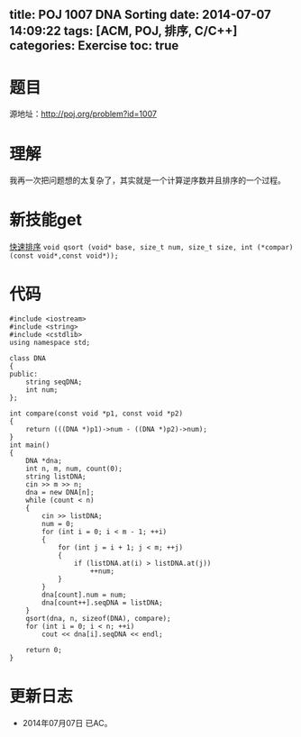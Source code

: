 ﻿title: POJ 1007 DNA Sorting
date: 2014-07-07 14:09:22
tags: [ACM, POJ, 排序, C/C++]
categories: Exercise
toc: true
---
# 题目
源地址：http://poj.org/problem?id=1007

# 理解
我再一次把问题想的太复杂了，其实就是一个计算逆序数并且排序的一个过程。

<!-- more -->

# 新技能get
[快速排序](http://www.cplusplus.com/reference/cstdlib/qsort/?kw=qsort)
`void qsort (void* base, size_t num, size_t size, int (*compar)(const void*,const void*));`

# 代码
```
#include <iostream>
#include <string>
#include <cstdlib>
using namespace std;

class DNA
{
public:
    string seqDNA;
    int num;
};

int compare(const void *p1, const void *p2)
{
    return (((DNA *)p1)->num - ((DNA *)p2)->num);
}
int main()
{
    DNA *dna;
    int n, m, num, count(0);
    string listDNA;
    cin >> m >> n;
    dna = new DNA[n];
    while (count < n)
    {
        cin >> listDNA;
        num = 0;
        for (int i = 0; i < m - 1; ++i)
        {
            for (int j = i + 1; j < m; ++j)
            {
                if (listDNA.at(i) > listDNA.at(j))
                    ++num;
            }
        }
        dna[count].num = num;
        dna[count++].seqDNA = listDNA;
    }
    qsort(dna, n, sizeof(DNA), compare);
    for (int i = 0; i < n; ++i)
        cout << dna[i].seqDNA << endl;

    return 0;
}
```

# 更新日志
- 2014年07月07日 已AC。